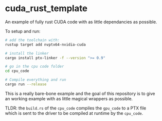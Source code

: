 # cuda_rust_template
An example of fully rust CUDA code with as little dependancies as possible.

To setup and run:
```bash
# add the toolchain with:
rustup target add nvptx64-nvidia-cuda

# install the linker
cargo install ptx-linker -f --version ">= 0.9"

# go in the cpu code folder
cd cpu_code

# Compile everything and run
cargo run --release
```

This is a really bare-bone example and the goal of this repository is to give an working example with as little magical wrappers as possible.

TLDR: the `build.rs` of the `cpu_code` compiles the `gpu_code` to a PTX file which is sent to the driver to be compiled at runtime by the `cpu_code`.
